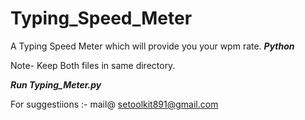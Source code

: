# Typing_Speed_Meter
A Typing Speed Meter which will provide you your wpm rate. ***Python***


Note- Keep Both files in same directory.

***Run Typing_Meter.py***

For suggestiions :- mail@ setoolkit891@gmail.com
